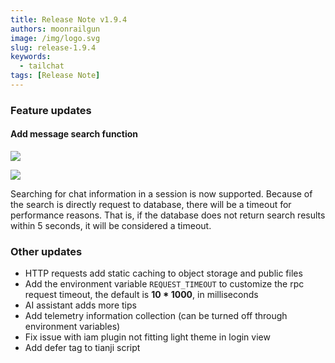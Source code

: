 ```yaml
---
title: Release Note v1.9.4
authors: moonrailgun
image: /img/logo.svg
slug: release-1.9.4
keywords:
  - tailchat
tags: [Release Note]
---
```


### Feature updates

#### Add message search function

![](/img/blog/release-note/v1.9.4/1.png)

![](/img/blog/release-note/v1.9.4/2.png)

Searching for chat information in a session is now supported. Because of the search is directly request to database, there will be a timeout for performance reasons. That is, if the database does not return search results within 5 seconds, it will be considered a timeout.

### Other updates

- HTTP requests add static caching to object storage and public files
- Add the environment variable `REQUEST_TIMEOUT` to customize the rpc request timeout, the default is **10 * 1000**, in milliseconds
- AI assistant adds more tips
- Add telemetry information collection (can be turned off through environment variables)
- Fix issue with iam plugin not fitting light theme in login view
- Add defer tag to tianji script
